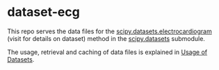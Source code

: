 # dataset-ecg

This repo serves the data files for the
[scipy.datasets.electrocardiogram](https://scipy.github.io/devdocs/reference/dataset/electrocardiogram.html)
(visit for details on dataset) method in 
the [scipy.datasets](https://scipy.github.io/devdocs/reference/datasets.html)
submodule.

The usage, retrieval and caching of data files is explained in
[Usage of Datasets](https://scipy.github.io/devdocs/reference/datasets.html#usage-of-datasets).
